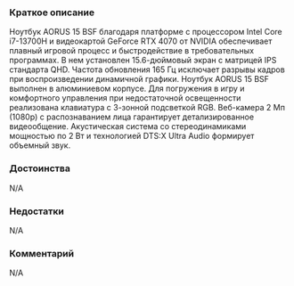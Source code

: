 ### **Краткое описание**
Ноутбук AORUS 15 BSF благодаря платформе с процессором Intel Core i7-13700H и видеокартой GeForce RTX 4070 от NVIDIA обеспечивает плавный игровой процесс и быстродействие в требовательных программах. В нем установлен 15.6-дюймовый экран с матрицей IPS стандарта QHD. Частота обновления 165 Гц исключает разрывы кадров при воспроизведении динамичной графики.  Ноутбук AORUS 15 BSF выполнен в алюминиевом корпусе. Для погружения в игру и комфортного управления при недостаточной освещенности реализована клавиатура с 3-зонной подсветкой RGB. Веб-камера 2 Мп (1080p) с распознаванием лица гарантирует детализированное видеообщение. Акустическая система со стереодинамиками мощностью по 2 Вт и технологией DTS:X Ultra Audio формирует объемный звук.

### **Достоинства**
N/A

### **Недостатки**
N/A

### **Комментарий**
N/A
